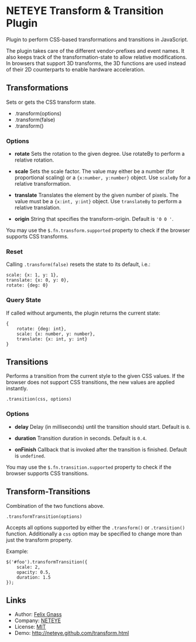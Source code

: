 NETEYE Transform & Transition Plugin
====================================

Plugin to perform CSS-based transformations and transitions in JavaScript.

The plugin takes care of the different vendor-prefixes and event names. It also keeps
track of the transformation-state to allow relative modifications. In browsers that
support 3D transforms, the 3D functions are used instead of their 2D counterparts
to enable hardware acceleration.

Transformations
---------------

Sets or gets the CSS transform state.

* .transform(options)
* .transform(false)
* .transform()

### Options

 - **rotate**
   Sets the rotation to the given degree. Use rotateBy to perform a relative rotation.

 - **scale**
   Sets the scale factor. The value may either be a number (for proportional scaling) or 
   a `{x:number, y:number}` object. Use `scaleBy` for a relative transformation.

 - **translate**
   Translates the element by the given number of pixels. The value must be 
   a `{x:int, y:int}` object. Use `translateBy` to perform a relative translation.

 - **origin**
   String that specifies the transform-origin. Default is `'0 0 '`.


You may use the `$.fn.transform.supported` property to check if the browser supports 
CSS transforms.

### Reset

Calling `.transform(false)` resets the state to its default, i.e.:

	scale: {x: 1, y: 1},
	translate: {x: 0, y: 0},
	rotate: {deg: 0}

### Query State

If called without arguments, the plugin returns the current state:

<div class="liquid highlight javascript"></div>

    {
    	rotate: {deg: int},
    	scale: {x: number, y: number},
    	translate: {x: int, y: int}
    }

<div class="liquid endhighlight"></div>

Transitions
-----------

Performs a transition from the current style to the given CSS values. If the browser does not
support CSS transitions, the new values are applied instantly.

    .transition(css, options)

### Options

 - **delay**
   Delay (in milliseconds) until the transition should start. Default is `0`.

 - **duration**
   Transition duration in seconds. Default is `0.4`.

 - **onFinish**
   Callback that is invoked after the transition is finished. Default is `undefined`.


You may use the `$.fn.transition.supported` property to check if the browser supports 
CSS transitions.


Transform-Transitions
---------------------

Combination of the two functions above.

    .transformTransition(options)

Accepts all options supported by either the `.transform()` or `.transition()` function. 
Additionally a `css` option may be specified to change more than just the transform property.

Example:

<div class="liquid highlight javascript"></div>

    $('#foo').transformTransition({
    	scale: 2,
    	opacity: 0.5,
    	duration: 1.5
    });

<div class="liquid endhighlight"></div>
  
Links
-----
    
* Author:  [Felix Gnass](http://github.com/fgnass)
* Company: [NETEYE](http://neteye.de)
* License: [MIT](http://neteye.github.com/MIT-LICENSE.txt)
* Demo:    http://neteye.github.com/transform.html
